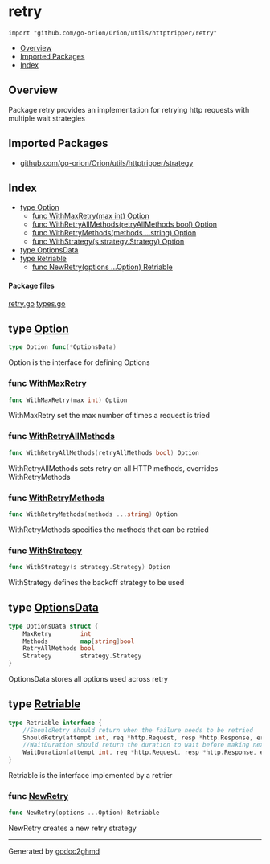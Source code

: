 # retry
`import "github.com/go-orion/Orion/utils/httptripper/retry"`

* [Overview](#pkg-overview)
* [Imported Packages](#pkg-imports)
* [Index](#pkg-index)

## <a name="pkg-overview">Overview</a>
Package retry provides an implementation for retrying http requests with multiple wait strategies

## <a name="pkg-imports">Imported Packages</a>

- [github.com/go-orion/Orion/utils/httptripper/strategy](./../strategy)

## <a name="pkg-index">Index</a>
* [type Option](#Option)
  * [func WithMaxRetry(max int) Option](#WithMaxRetry)
  * [func WithRetryAllMethods(retryAllMethods bool) Option](#WithRetryAllMethods)
  * [func WithRetryMethods(methods ...string) Option](#WithRetryMethods)
  * [func WithStrategy(s strategy.Strategy) Option](#WithStrategy)
* [type OptionsData](#OptionsData)
* [type Retriable](#Retriable)
  * [func NewRetry(options ...Option) Retriable](#NewRetry)

#### <a name="pkg-files">Package files</a>
[retry.go](./retry.go) [types.go](./types.go) 

## <a name="Option">type</a> [Option](./types.go#L27)
``` go
type Option func(*OptionsData)
```
Option is the interface for defining Options

### <a name="WithMaxRetry">func</a> [WithMaxRetry](./retry.go#L87)
``` go
func WithMaxRetry(max int) Option
```
WithMaxRetry set the max number of times a request is tried

### <a name="WithRetryAllMethods">func</a> [WithRetryAllMethods](./retry.go#L104)
``` go
func WithRetryAllMethods(retryAllMethods bool) Option
```
WithRetryAllMethods sets retry on all HTTP methods, overrides WithRetryMethods

### <a name="WithRetryMethods">func</a> [WithRetryMethods](./retry.go#L94)
``` go
func WithRetryMethods(methods ...string) Option
```
WithRetryMethods specifies the methods that can be retried

### <a name="WithStrategy">func</a> [WithStrategy](./retry.go#L111)
``` go
func WithStrategy(s strategy.Strategy) Option
```
WithStrategy defines the backoff strategy to be used

## <a name="OptionsData">type</a> [OptionsData](./types.go#L19-L24)
``` go
type OptionsData struct {
    MaxRetry        int
    Methods         map[string]bool
    RetryAllMethods bool
    Strategy        strategy.Strategy
}
```
OptionsData stores all options used across retry

## <a name="Retriable">type</a> [Retriable](./types.go#L11-L16)
``` go
type Retriable interface {
    //ShouldRetry should return when the failure needs to be retried
    ShouldRetry(attempt int, req *http.Request, resp *http.Response, err error) bool
    //WaitDuration should return the duration to wait before making next call
    WaitDuration(attempt int, req *http.Request, resp *http.Response, err error) time.Duration
}
```
Retriable is the interface implemented by a retrier

### <a name="NewRetry">func</a> [NewRetry](./retry.go#L71)
``` go
func NewRetry(options ...Option) Retriable
```
NewRetry creates a new retry strategy

- - -
Generated by [godoc2ghmd](https://github.com/GandalfUK/godoc2ghmd)